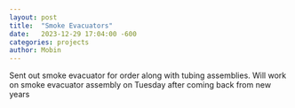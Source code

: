 ```yaml
---
layout: post
title:  "Smoke Evacuators"
date:   2023-12-29 17:04:00 -600
categories: projects
author: Mobin
---
```

Sent out smoke evacuator for order along with tubing assemblies.  Will work on smoke evacuator assembly on Tuesday after coming back from new years